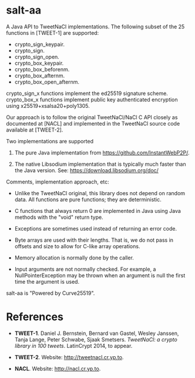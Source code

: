 salt-aa
=======

A Java API to TweetNaCl implementations. The following subset of the 
25 functions in [TWEET-1] are supported:

* crypto_sign_keypair.
* crypto_sign.
* crypto_sign_open.
* crypto_box_keypair.
* crypto_box_beforenm.
* crypto_box_afternm.
* crypto_box_open_afternm.

crypto_sign_x functions implement the ed25519 signature scheme.
crypto_box_x functions implement public key authenticated encryption 
using x25519+xsalsa20+poly1305.

Our approach is to follow the original TweetNaCl/NaCl C API closely
as documented at [NACL] and implemented in the TweetNaCl source code
available at [TWEET-2].

Two implementations are supported

1. The pure Java implementation from 
   https://github.com/InstantWebP2P/.
   
2. The native Libsodium implementation that is typically
much faster than the Java version. See: 
    https://download.libsodium.org/doc/

Comments, implementation approach, etc:

* Unlike the TweetNaCl original, this library does not depend on random 
  data. All functions are pure functions; they are deterministic.
  
* C functions that always return 0 are implemented in Java using 
  Java methods with the "void" return type.
  
* Exceptions are sometimes used instead of returning an error code.

* Byte arrays are used with their lengths. That is, we do not pass in 
  offsets and size to allow for C-like array operations.
  
* Memory allocation is normally done by the caller.

* Input arguments are not normally checked. 
  For example, a NullPointerException may be thrown when an argument is null
  the first time the argument is used.

salt-aa is "Powered by Curve25519".


References
==========

* **TWEET-1**. Daniel J. Bernstein, Bernard van Gastel, Wesley Janssen, Tanja Lange, 
  Peter Schwabe, Sjaak Smetsers. 
  *TweetNaCl: a crypto library in 100 tweets*. LatinCrypt 2014, to appear.
  
* **TWEET-2**. Website: http://tweetnacl.cr.yp.to.

* **NACL**. Website: http://nacl.cr.yp.to.
